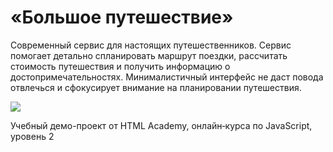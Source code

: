 # «Большое путешествие»

Современный сервис для настоящих путешественников. Сервис помогает детально спланировать маршрут поездки, рассчитать стоимость путешествия и получить информацию о достопримечательностях. Минималистичный интерфейс не даст повода отвлечься и сфокусирует внимание на планировании путешествия.

![](https://i.postimg.cc/8kjHvFWZ/Safari-Big-Sur-Light.png)

Учебный демо-проект от HTML Academy, онлайн‑курса по JavaScript, уровень 2
